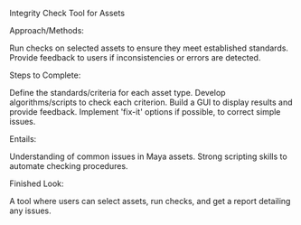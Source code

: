 Integrity Check Tool for Assets

Approach/Methods:

Run checks on selected assets to ensure they meet established standards.
Provide feedback to users if inconsistencies or errors are detected.

Steps to Complete:

Define the standards/criteria for each asset type.
Develop algorithms/scripts to check each criterion.
Build a GUI to display results and provide feedback.
Implement 'fix-it' options if possible, to correct simple issues.

Entails:

Understanding of common issues in Maya assets.
Strong scripting skills to automate checking procedures.

Finished Look:

A tool where users can select assets, run checks, and get a report detailing any issues.
